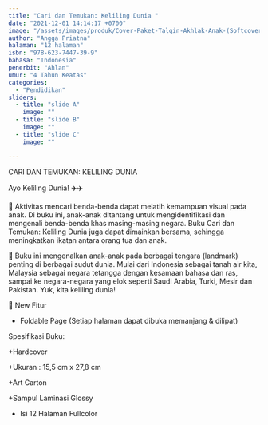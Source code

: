 ```yaml
---
title: "Cari dan Temukan: Keliling Dunia "
date: "2021-12-01 14:14:17 +0700"
image: "/assets/images/produk/Cover-Paket-Talqin-Akhlak-Anak-(Softcover).jpg"
author: "Angga Priatna"
halaman: "12 halaman"
isbn: "978-623-7447-39-9"
bahasa: "Indonesia"
penerbit: "Ahlan"
umur: "4 Tahun Keatas"
categories: 
  - "Pendidikan"
sliders: 
  - title: "slide A"
    image: ""
  - title: "slide B"
    image: ""
  - title: "slide C"
    image: ""

---
```


CARI DAN TEMUKAN: KELILING DUNIA

Ayo Keliling Dunia! ✈️✈️

📌 Aktivitas mencari benda-benda dapat melatih kemampuan visual pada anak. Di buku ini, anak-anak ditantang untuk mengidentifikasi dan mengenali benda-benda khas masing-masing negara. Buku Cari dan Temukan: Keliling Dunia juga dapat dimainkan bersama, sehingga meningkatkan ikatan antara orang tua dan anak.


📌 Buku ini mengenalkan anak-anak pada berbagai tengara (landmark) penting di berbagai sudut dunia. Mulai dari Indonesia sebagai tanah air kita, Malaysia sebagai negara tetangga dengan kesamaan bahasa dan ras, sampai ke negara-negara yang elok seperti Saudi Arabia, Turki, Mesir dan Pakistan. Yuk, kita keliling dunia!

🔖 New Fitur

+ Foldable Page (Setiap halaman dapat dibuka memanjang & dilipat)


Spesifikasi Buku:

+Hardcover

+Ukuran : 15,5 cm x 27,8 cm

+Art Carton

+Sampul Laminasi Glossy

+ Isi 12 Halaman Fullcolor
